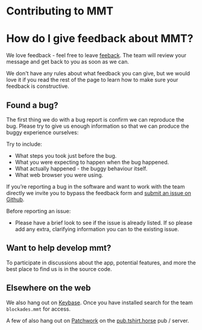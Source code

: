# Contributing to MMT

# How do I give feedback about MMT?

We love feedback - feel free to leave [feeback](https://github.com/blockades/mmt/issues). The team will review your message and get back to you as soon as we can.

We don't have any rules about what feedback you can give, but we would love it if you read the rest of the page to learn how to make sure your feedback is constructive.

## Found a bug?

The first thing we do with a bug report is confirm we can reproduce the bug. Please try to give us enough information so that we can produce the buggy experience ourselves:

Try to include:
* What steps you took just before the bug.
* What you were expecting to happen when the bug happened.
* What actually happened - the buggy behaviour itself.
* What web browser you were using.

If you’re reporting a bug in the software and want to work with the team directly we invite you to bypass the feedback form and [submit an issue on Github](https://github.com/blockades/mmt/issues).

Before reporting an issue:
* Please have a brief look to see if the issue is already listed. If so please add any extra, clarifying information you can to the existing issue.

## Want to help develop mmt?

To participate in discussions about the app, potential features, and more the best place to find us is in the source code.

## Elsewhere on the web

We also hang out on [Keybase](https://keybase.io/danielsan). Once you have installed search for the team `blockades.mmt` for access.

A few of also hang out on [Patchwork](http://www.scuttlebutt.nz/) on the [pub.tshirt.horse](https://pub.tshirt.horse/) pub / server.
